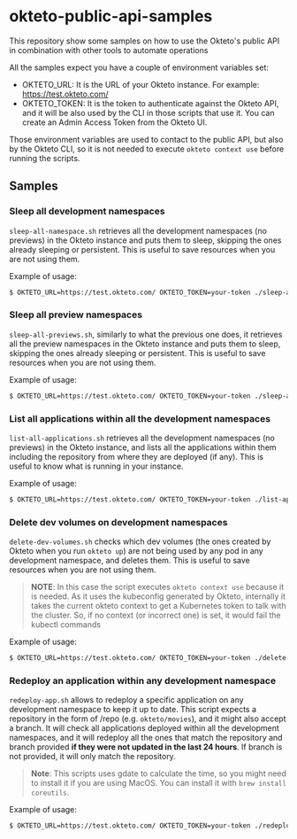 # okteto-public-api-samples
This repository show some samples on how to use the Okteto's public API in combination with other tools to automate operations

All the samples expect you have a couple of environment variables set:
* OKTETO_URL: It is the URL of your Okteto instance. For example: https://test.okteto.com/
* OKTETO_TOKEN: It is the token to authenticate against the Okteto API, and it will be also used by the CLI in those scripts that use it. You can create an Admin Access Token from the Okteto UI.

Those environment variables are used to contact to the public API, but also by the Okteto CLI, so it is not needed to execute `okteto context use` before running the scripts.

## Samples

### Sleep all development namespaces

`sleep-all-namespace.sh` retrieves all the development namespaces (no previews) in the Okteto instance and puts them to sleep, skipping the ones already sleeping or persistent. This is useful to save resources when you are not using them.

Example of usage:

```bash
$ OKTETO_URL=https://test.okteto.com/ OKTETO_TOKEN=your-token ./sleep-all-namespace.sh
```

### Sleep all preview namespaces

`sleep-all-previews.sh`, similarly to what the previous one does, it retrieves all the preview namespaces in the Okteto instance and puts them to sleep, skipping the ones already sleeping or persistent. This is useful to save resources when you are not using them.

Example of usage:

```bash
$ OKTETO_URL=https://test.okteto.com/ OKTETO_TOKEN=your-token ./sleep-all-previews.sh
```

### List all applications within all the development namespaces

`list-all-applications.sh` retrieves all the development namespaces (no previews) in the Okteto instance, and lists all the applications within them including the repository from where they are deployed (if any). This is useful to know what is running in your instance.

Example of usage:

```bash
$ OKTETO_URL=https://test.okteto.com/ OKTETO_TOKEN=your-token ./list-applications-within-envs.sh
```

### Delete dev volumes on development namespaces

`delete-dev-volumes.sh` checks which dev volumes (the ones created by Okteto when you run `okteto up`) are not being used by any pod in any development namespace, and deletes them. This is useful to save resources when you are not using them.

> **NOTE**: In this case the script executes `okteto context use` because it is needed. As it uses the kubeconfig generated by Okteto, internally it takes the current okteto context to get a Kubernetes token to talk with the cluster. So, if no context (or incorrect one) is set, it would fail the kubectl commands

Example of usage:

```bash
$ OKTETO_URL=https://test.okteto.com/ OKTETO_TOKEN=your-token ./delete-dev-volumes.sh
```

### Redeploy an application within any development namespace

`redeploy-app.sh` allows to redeploy a specific application on any development namespace to keep it up to date. This script expects a repository in the form of <owner>/repo (e.g. `okteto/movies`), and it might also accept a branch. 
It will check all applications deployed within all the development namespaces, and it will redeploy all the ones that match the repository and branch provided **if they were not updated in the last 24 hours**. If branch is not provided, it will only match the repository.

> **Note**: This scripts uses gdate to calculate the time, so you might need to install it if you are using MacOS. You can install it with `brew install coreutils`.

Example of usage:

```bash
$ OKTETO_URL=https://test.okteto.com/ OKTETO_TOKEN=your-token ./redeploy-app.sh okteto/movies
```